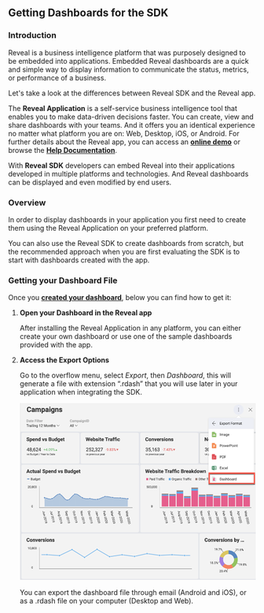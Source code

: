 ## Getting Dashboards for the SDK

### Introduction

Reveal is a business intelligence platform that was purposely designed to be embedded into applications. Embedded Reveal dashboards are a quick and simple way to display information to communicate the status, metrics, or performance of a business.  

Let's take a look at the differences between Reveal SDK and the Reveal app.

The **Reveal Application** is a self-service business intelligence tool that enables you to make data-driven decisions faster. You can create, view and share dashboards with your teams. And it offers you an identical experience no matter what platform you are on: Web, Desktop, iOS, or Android. For further details about the Reveal app, you can access an [**online demo**](https://app.revealbi.io/) or browse the [**Help Documentation**](https://www.revealbi.io/help/).

With **Reveal SDK** developers can embed Reveal into their applications developed in multiple platforms and technologies. And Reveal dashboards can be displayed and even modified by end users.

### Overview

In order to display dashboards in your application you first need to create them using the Reveal Application on your preferred platform.

You can also use the Reveal SDK to create dashboards from scratch, but the recommended approach when you are first evaluating the SDK is to start with dashboards created with the app.

### Getting your Dashboard File

Once you [**created your dashboard**](https://www.revealbi.io/help/creating-dashboards), below you can find how to get it:

1.  **Open your Dashboard in the Reveal app**

    After installing the Reveal Application in any platform, you can either create your own dashboard or use one of the sample dashboards provided with the app.

2.  **Access the Export Options**

    Go to the overflow menu, select *Export*, then *Dashboard*, this will generate a file with extension “.rdash” that you will use later in your application when integrating the SDK.

    <img src="images/export_dashboards_sdk_web.png" alt="exporting format dialog " width="800"/>

    You can export the dashboard file through email (Android and iOS), or as a .rdash file on your computer (Desktop and Web).
